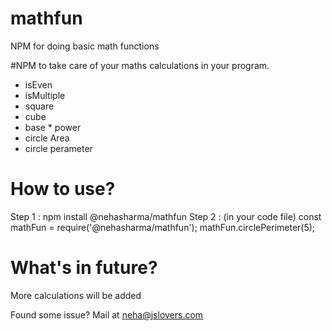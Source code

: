 # mathfun
NPM for doing basic math functions 

#NPM to take care of your maths calculations in your program.
- isEven
- isMultiple
- square
- cube
- base * power
- circle Area
- circle perameter 

# How to use?
Step 1 : npm install @nehasharma/mathfun
Step 2 : (in your code file)
         const mathFun = require('@nehasharma/mathfun');
         mathFun.circlePerimeter(5);

# What's in future?
More calculations will be added

Found some issue? Mail at neha@jslovers.com




